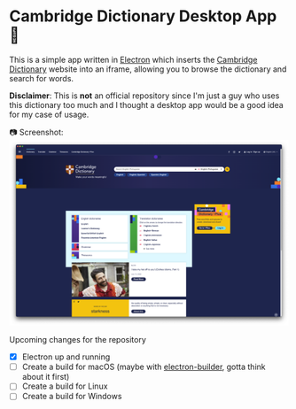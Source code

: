 # Cambridge Dictionary Desktop App :book:

This is a simple app written in [Electron](https://electronjs.org) which inserts the [Cambridge Dictionary](https://dictionary.cambridge.orgt) website into an iframe, allowing you to browse the dictionary and search for words.

**Disclaimer**: This is **not** an official repository since I'm just a guy who uses this dictionary too much and I thought a desktop app would be a good idea for my case of usage.

:camera: Screenshot:
<img src='repo_assets/screenshot-1.png'>

Upcoming changes for the repository

- [x] Electron up and running
- [ ] Create a build for macOS (maybe with [electron-builder](https://www.electron.build/), gotta think about it first)
- [ ] Create a build for Linux
- [ ] Create a build for Windows